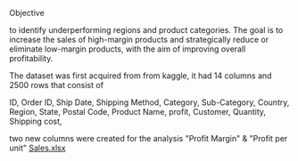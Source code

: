 
Objective 

to identify underperforming regions and product categories. The goal is to increase the sales of high-margin products and strategically reduce or eliminate low-margin products, with the aim of improving overall profitability.



The dataset was first acquired from from kaggle, it had 14 columns and 2500 rows that consist of

ID,
Order ID,
Ship Date,
Shipping Method,
Category,
Sub-Category,
Country,
Region,
State,
Postal Code,
Product Name,
profit,
Customer,
Quantity,
Shipping cost,


two new columns were created for the analysis "Profit Margin" & "Profit per unit"
[Sales.xlsx](https://github.com/user-attachments/files/16924424/Sales.xlsx)
